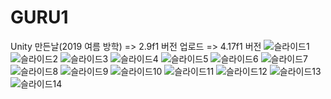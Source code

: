 # GURU1
Unity
만든날(2019 여름 방학) => 2.9f1 버전 
업로드 => 4.17f1 버전
![슬라이드1](https://user-images.githubusercontent.com/62979643/104808078-3d478c00-5827-11eb-8701-8020554dfe4c.JPG)
![슬라이드2](https://user-images.githubusercontent.com/62979643/104808080-420c4000-5827-11eb-8f07-d562287d62c8.JPG)
![슬라이드3](https://user-images.githubusercontent.com/62979643/104808081-446e9a00-5827-11eb-9cab-22bae75eb45b.JPG)
![슬라이드4](https://user-images.githubusercontent.com/62979643/104808084-46385d80-5827-11eb-85ca-cc489e6e1d32.JPG)
![슬라이드5](https://user-images.githubusercontent.com/62979643/104808085-48022100-5827-11eb-9d0a-5913e1fa5571.JPG)
![슬라이드6](https://user-images.githubusercontent.com/62979643/104808087-4afd1180-5827-11eb-9e66-e682ed723922.JPG)
![슬라이드7](https://user-images.githubusercontent.com/62979643/104808089-4df80200-5827-11eb-8dec-5ce9cdde4999.JPG)
![슬라이드8](https://user-images.githubusercontent.com/62979643/104808090-4fc1c580-5827-11eb-9e7e-0e7979ba4d64.JPG)
![슬라이드9](https://user-images.githubusercontent.com/62979643/104808092-52241f80-5827-11eb-98dd-692250b21818.JPG)
![슬라이드10](https://user-images.githubusercontent.com/62979643/104808096-54867980-5827-11eb-8fe0-dd37f81a6536.JPG)
![슬라이드11](https://user-images.githubusercontent.com/62979643/104808100-56e8d380-5827-11eb-88e7-53a91b04bf36.JPG)
![슬라이드12](https://user-images.githubusercontent.com/62979643/104808105-58b29700-5827-11eb-82ab-ee3bc1781de1.JPG)
![슬라이드13](https://user-images.githubusercontent.com/62979643/104808106-5a7c5a80-5827-11eb-9551-e3900fb3881b.JPG)
![슬라이드14](https://user-images.githubusercontent.com/62979643/104808108-5c461e00-5827-11eb-83eb-2610b0a24404.JPG)
